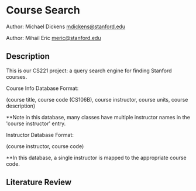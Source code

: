 Course Search
=============

Author: Michael Dickens <mdickens@stanford.edu>

Author: Mihail Eric <meric@stanford.edu>

Description
-----------

This is our CS221 project: a query search engine for finding Stanford courses.

Course Info Database Format:


(course title, course code (CS106B), course instructor, course units, course description)


**Note in this database, many classes have multiple instructor names in the 'course instructor' entry.

Instructor Database Format:


(course instructor, course code)


**In this database, a single instructor is mapped to the appropriate course code.

Literature Review
-----------------


